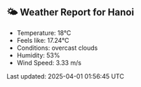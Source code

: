 <!-- WEATHER-START -->
## 🌤 Weather Report for Hanoi

- Temperature: 18°C
- Feels like: 17.24°C
- Conditions: overcast clouds
- Humidity: 53%
- Wind Speed: 3.33 m/s

Last updated: 2025-04-01 01:56:45 UTC
<!-- WEATHER-END -->
